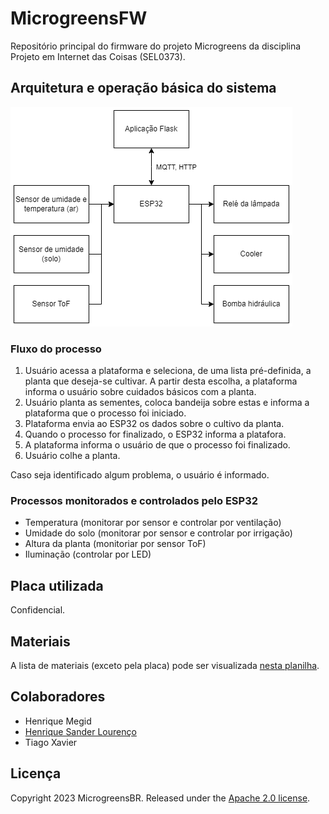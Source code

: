 <!-- Copyright [2023] [MicrogreensBR]

Licensed under the Apache License, Version 2.0 (the "License");
you may not use this file except in compliance with the License.
You may obtain a copy of the License at

       http://www.apache.org/licenses/LICENSE-2.0

Unless required by applicable law or agreed to in writing, software
distributed under the License is distributed on an "AS IS" BASIS,
WITHOUT WARRANTIES OR CONDITIONS OF ANY KIND, either express or implied.
See the License for the specific language governing permissions and
limitations under the License. -->

# MicrogreensFW

Repositório principal do firmware do projeto Microgreens da disciplina Projeto em Internet das Coisas (SEL0373).

## Arquitetura e operação básica do sistema

![Arquitetura do sistema](./imgs/architecture.drawio.png)

### Fluxo do processo

1. Usuário acessa a plataforma e seleciona, de uma lista pré-definida, a planta que deseja-se cultivar. A partir desta escolha, a plataforma informa o usuário sobre cuidados básicos com a planta.
2. Usuário planta as sementes, coloca bandeija sobre estas e informa a plataforma que o processo foi iniciado.
3. Plataforma envia ao ESP32 os dados sobre o cultivo da planta.
4. Quando o processo for finalizado, o ESP32 informa a platafora.
5. A plataforma informa o usuário de que o processo foi finalizado.
6. Usuário colhe a planta.

Caso seja identificado algum problema, o usuário é informado.

### Processos monitorados e controlados pelo ESP32

- Temperatura (monitorar por sensor e controlar por ventilação)
- Umidade do solo (monitorar por sensor e controlar por irrigação)
- Altura da planta (monitoriar por sensor ToF)
- Iluminação (controlar por LED)

## Placa utilizada

Confidencial.

## Materiais

A lista de materiais (exceto pela placa) pode ser visualizada [nesta planilha](https://docs.google.com/spreadsheets/d/1QAQEL1R4-6mjEcpoBJlASzv0y4lyy3VPI9GnsOz3ivg/edit#gid=0).

## Colaboradores

- Henrique Megid
- [Henrique Sander Lourenço](https://github.com/hsanderr)
- Tiago Xavier

## Licença

Copyright 2023 MicrogreensBR. Released under the [Apache 2.0 license](./LICENSE).
